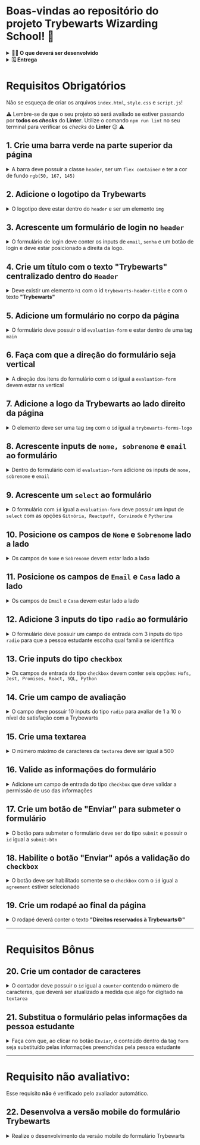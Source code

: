 # Boas-vindas ao repositório do projeto Trybewarts Wizarding School! 🧙

<details>
  <summary><strong>🧑‍💻 O que deverá ser desenvolvido</strong></summary><br />

Neste projeto, você vai desenvolver uma página de formulário da Escola de Magia de Trybewarts, em que as pessoas estudantes poderão enviar seus feedbacks sobre ela. O tema desse projeto é baseado na obra 'Harry Potter', de J. K. Rowling, já que programar é o mais próximo que podemos chegar de algo **verdadeiramente mágico**! Mas não se preocupe se não tiver conhecimento sobre o universo da obra original, pois essa é uma versão própria da Escola de Bruxaria e você terá todas as informações necessárias para a construção do projeto nesse **README**!

</details>

<details>
  <summary><strong>🗓 Entrega</strong></summary><br />

  * Este projeto é em equipe
  * São 1 dia de projeto

</details>

# Requisitos Obrigatórios

Não se esqueça de criar os arquivos `index.html`, `style.css` e `script.js`!

⚠️ Lembre-se de que o seu projeto só será avaliado se estiver passando por **todos os _checks_** do **Linter**. Utilize o comando `npm run lint` no seu terminal para verificar os _checks_ do **Linter** 😉 ⚠️

## 1. Crie uma barra verde na parte superior da página

<details>
  <summary>
A barra deve possuir a classe <code>header</code>, ser um <code>flex container</code> e ter a cor de fundo <code>rgb(50, 167, 145)</code>
  </summary><br/>

  * Crie um elemento que possua a classe igual a `header`;
  * Faça com que o header seja um `flex container`;
  * Adicione ao elemento com a classe `header` a cor de fundo `rgb(50, 167, 145)`;

  **O que será testado:**

  * Existe um elemento com a classe `header`;
  * O elemento possui a propriedade CSS `display: flex`;
  * O elemento possui a propriedade CSS `background-color: rgb(50, 167, 145)`.

</details>

## 2. Adicione o logotipo da Trybewarts

<details>
  <summary>
    O logotipo deve estar dentro do <code>header</code> e ser um elemento <code>img</code>
  </summary><br/>

  * Crie uma tag `img` dentro do elemento com a classe `header`:
    * Adicione a classe `trybewarts-header-logo`;
    * Adicione o atributo `src` com o valor `images/trybewarts-header-logo.svg`;

  **O que será testado:**

  * Existe um elemento `img` com a classe `trybewarts-header-logo`;
  * O elemento possui o atributo `src` apontando para `images/trybewarts-header-logo.svg`.

</details>

## 3. Acrescente um formulário de login no `header`

<details>
  <summary>
    O formulário de login deve conter os inputs de <code>email</code>, <code>senha</code> e um botão de login e deve estar posicionado a direita da logo.
  </summary><br/>

* Crie um formulário com a classe `trybewarts-login`;
* Crie o input de **email** dentro do formulário:
  * Adicione o atributo `name` com o valor **email**;
  * Adicione o atributo `placeholder` com o valor **Email**;
* Crie o input de **senha** dentro do formulário:
 * Adicione o atributo `name` com o valor **password**;
 * Adicione o atributo `placeholder` com o valor **Senha**;
* Crie um botão com o texto **"Entrar"**;
* Faça com que o formulário seja um **flex container**;
* Faça com que o formulário fique a direita da logo;
* Valide o formulário:
  * Ao preencher o formulário e clicar no botão, será validado que:
    * Caso o email seja **"tryber@teste.com"** e a senha seja **"123456"** será emitido um alerta contendo o texto **"Olá, Tryber!"**; 
    * Em todos os outro casos deverá ser emitido um alerta contendo o texto **"Email ou senha inválidos."**;

**De olho na dica 👀:** adicione a propriedade `flex` que faz os elementos terem o espaçamento máximo **entre eles** no **header**

**O que será testado:**

* Existe um elemento `form` com a classe `trybewarts-login`;
* Existe um input com o atributo `name` igual a **email** e o `placeholder` igual a **Email**;
* Existe um input com o atributo `name` igual a **password** e o `placeholder` igual a **Senha**;
* Existe um botão com o texto `Entrar`;
* O formulário possui a propriedade CSS `display: flex`;
* O elemento `form` está à direita da logo;
* Ao clicar no botão de login dispara um `alert` com o texto `Email ou senha inválidos`, no caso de erro de preenchimento dos dados;
* Ao clicar no botão de login dispara um `alert` com o texto `Olá, Tryber!`, no caso de preenchimento correto dos dados.

</details>

## 4. Crie um título com o texto "Trybewarts" centralizado dentro do `Header`

  <details>
  <summary>
  Deve existir um elemento <code>h1</code> com o id <code>trybewarts-header-title</code> e com o texto <strong>"Trybewarts"</strong>
  </summary><br/>

* Crie a tag `h1` com o `id` igual a `trybewarts-header-title`;
* Adicione o texto **"Trybewarts"** dentro do `h1`;
* O título deverá estar no meio da barra verde:
  * O header deve ter exatamente três elementos filhos;
  * O filho do meio deve ser o título;

**O que será testado:**

* Existe um elemento `h1` com o `id` igual a `trybewarts-header-title` e com o texto `Trybewarts`;
* O elemento com a classe `header` deve possuir exatos `3` elementos filhos;
* O filho do meio do elemento com a classe `header` deve ser o título `h1` com o texto `Trybewarts`.

  </details>

## 5. Adicione um formulário no corpo da página

  <details>
  <summary>
  O formulário deve possuir o id <code>evaluation-form</code> e estar dentro de uma tag <code>main</code>
  </summary><br/>

* Crie um formulário com o `id` igual a `evaluation-form`;
* Insira o formulário dentro de uma tag `main`;
* Faça com que o formulário seja um `flex container`;
* Faça com que o `main`, seja um `flex containers`;
* Adicione uma largura de `675px` ao formulário.

**O que será testado:**

* Existe um elemento `form` com o `id` igual a `evaluation-form`;
* O elemento `form` está dentro da tag `main`;
* O elemento `main` e o `form` possuem a propriedade CSS `display: flex`;
* O elemento `form` possui a propriedade CSS `width: 675px`;

</details>

## 6. Faça com que a direção do formulário seja vertical

<details>
  <summary>
    A direção dos itens do formulário com o <code>id</code> igual a <code>evaluation-form</code> devem estar na vertical
 </summary><br/>

* Acrescente no formulário com `id` igual a `evaluation-form` a propriedade que muda a direção do elemento.

**O que será testado:**

* O elemento `evaluation-form` possui a propriedade CSS `flex-direction: column`.

</details>

## 7. Adicione a logo da Trybewarts ao lado direito da página

  <details>
  <summary>
  O elemento deve ser uma tag <code>img</code> com o <code>id</code> igual a <code>trybewarts-forms-logo</code>
  </summary><br/>

* Crie um elemento `img` com o `id` igual a `trybewarts-forms-logo`;
* Adicione o atributo `src` com o valor `images/trybewarts-colored.svg`;
* Adicione o estilo css `height` de `500px`;

**O que será testado:**

* Existe um elemento `img` com o `id` igual a `trybewarts-forms-logo`;
* O elemento possui o atributo `src` apontando para `images/trybewarts-colored.svg`;
* A imagem possui o estilo css `height` igual a `500px`;

</details>

## 8. Acrescente inputs de `nome, sobrenome` e `email` ao formulário

<details>
  <summary>
    Dentro do formulário com id <code>evaluation-form</code> adicione os inputs de <code>nome, sobrenome</code> e <code>email</code>
  </summary> <br />

* Crie um input com o `id` igual a `input-name`:
  * Adicione o atributo `placeholder` com o valor `Nome`;
* Crie um input com o `id` igual a `input-lastname`:
  * Adicione o atributo `placeholder` com o valor `Sobrenome`;
* Crie um input com o `id` igual a `input-email`:
  * Adicione o atributo `placeholder` com o valor `Email`.

**O que será testado:**

* Existe um input com o `id` igual a `input-name` e placeholder `Nome`;
* Existe um input com o `id` igual a `input-lastname` e placeholder `Sobrenome`;
* Existe um input com o `id` igual a `input-email` e placeholder `Email`.

</details>

## 9. Acrescente um `select` ao formulário

<details>
  <summary>
    O formulário com <code>id</code> igual a <code>evaluation-form</code> deve possuir um input de <code>select</code> com as opções <code>Gitnória, Reactpuff, Corvinode</code> e <code>Pytherina</code>
  </summary> <br />

* Crie um `select` com o `id` igual a `house`;
* Adicione ao `select`:
  * a opção `Gitnória` com o `id` igual a `gitnoria-house` e o atributo `value` igual a `Gitnória`;
  * a opção com `text` e `value` igual a `Reactpuff` e com o `id` igual a `reactpuff-house`;
  * a opção com `text` e `value` igual a `Corvinode` e com o `id` igual a `corvinode-house`;
  * a opção com `text` e `value` igual a `Pytherina` e com o `id` igual a `pytherina-house`.

**O que será testado:**

* Existe um elemento `select` com o id `house`;
* Existe um elemento `option` com `text` e `value` igual a `Gitnória` e com o `id` igual a `gitnoria-house`;
* Existe um elemento `option` com `text` e `value` igual a `Reactpuff` e com o `id` igual a `reactpuff-house`;
* Existe um elemento `option` com `text` e `value` igual a `Corvinode` e com o `id` igual a `corvinode-house`;
* Existe um elemento `option` com `text` e `value` igual a `Pytherina` e com o `id` igual a `pytherina-house`.

</details>

## 10. Posicione os campos de `Nome` e `Sobrenome` lado a lado

<details>
  <summary>
    Os campos de <code>Nome</code> e <code>Sobrenome</code> devem estar lado a lado
  </summary> <br />

  * Faça com que os campos de de `Nome` e `Sobrenome` fiquem lado a lado.

**O que será testado:**

* O campo de `Sobrenome` está à direita do campo de `Nome`.

</details> 

## 11. Posicione os campos de `Email` e `Casa` lado a lado

<details>
  <summary>
    Os campos de <code>Email</code> e <code>Casa</code> devem estar lado a lado
  </summary> <br />

* Faça com que os campos `Email` e `Casa` fiquem lado a lado.

**O que será testado:**

* O campo de `Casa` está à direita do campo de `Email`.

</details>

## 12. Adicione 3 inputs do tipo `radio` ao formulário

<details>
  <summary>
    O formulário deve possuir um campo de entrada com 3 inputs do tipo <code>radio</code> para que a pessoa estudante escolha qual família se identifica
  </summary> <br />

* Crie uma `label` com o `id` igual a `label-family` e acrescente o texto **"Qual sua família?"**;
* Adicione ao formulário os seguintes elementos:
  * um `input` do tipo `radio` com o atributo `name` igual a `family` e `value` igual a `Frontend`;
  * um `input` do tipo `radio` com o atributo `name` igual a `family` e `value` igual a `Backend`;
  * um `input` do tipo `radio` com o atributo `name` igual a `family` e `value` igual a `FullStack`;
* Posicione os `radio buttons` para ficar abaixo um do outro e na sequência: **Frontend**, **Backend** e **FullStack**
* Posicione os radio buttons abaixo da `label`.

**O que será testado:**

* Existe um elemento `label` com o `id` igual a `label-family` que possui o conteúdo de texto `Qual sua família?`;
* Existe um `input` do tipo `radio` com o atributo `name` igual a `family` e `value` igual a `Frontend`;
* Existe um `input` do tipo `radio` com o atributo `name` igual a `family` e `value` igual a `Backend`;
* Existe um `input` do tipo `radio` com o atributo `name` igual a `family` e `value` igual a `FullStack`;
* Os inputs do tipo `radio` estão um abaixo do outro na sequência `Frontend`, `Backend` e `FullStack`.
* Os inputs do tipo `radio` estão abaixo do texto da `label`

</details>

## 13. Crie inputs do tipo `checkbox`

<details>
  <summary>
    Os campos de entrada do tipo <code>checkbox</code> devem conter seis opções: <code>Hofs, Jest, Promises, React, SQL, Python</code>
  </summary> <br />

* Crie um elemento com o `id` igual a `label-content` e acrescente o texto **"Qual conteúdo você está com mais vontade de aprender?"**;
* Crie um input do tipo `checkbox` com a classe `subject` e o `value` igual a `HoFs`;
* Crie um input do tipo `checkbox` com a classe `subject` o `value` igual a `Jest`;
* Crie um input do tipo `checkbox` com a classe `subject` o `value` igual a `Promises`;
* Crie um input do tipo `checkbox` com a classe `subject` o `value` igual a `React`;
* Crie um input do tipo `checkbox` com a classe `subject` o `value` igual a `SQL`;
* Crie um input do tipo `checkbox` com a classe `subject` o `value` igual a `Python`;
* Posicione as checkboxes abaixo da label.

**O que será testado:**

* Existe um elemento `label` com o `id` igual a `label-content` que possui um conteúdo de texto `Qual conteúdo você está com mais vontade de aprender?`;
* Existe um `input` do tipo `checkbox` com a classe `subject` e o atributo `value` igual a `HoFs`;
* Existe um `input` do tipo `checkbox` com a classe `subject` e o atributo `value` igual a `Jest`;
* Existe um `input` do tipo `checkbox` com a classe `subject` e o atributo `value` igual a `Promises`;
* Existe um `input` do tipo `checkbox` com a classe `subject` e o atributo `value` igual a `React`;
* Existe um `input` do tipo `checkbox` com a classe `subject` e o atributo `value` igual a `SQL`;
* Existe um `input` do tipo `checkbox` com a classe `subject` e o atributo `value` igual a `Python`;
* Os elementos `checkbox` então posicionados abaixo da label.

</details>

## 14. Crie um campo de avaliação

<details>
  <summary>
    O campo deve possuir 10 inputs do tipo <code>radio</code> para avaliar de 1 a 10 o nível de satisfação com a Trybewarts
  </summary> <br />

* Crie uma `label` com o `id` igual a `label-rate` e acrescente o texto **"Como você avalia a Trybewarts?"**;
* Crie 10 `radio buttons`, contendo as opções de 1 a 10:
  * Adicione o atributo `value` com o valor de 1 a 10;
* Adicione ao atributo `name` dos `radios buttons` o valor `rate`;
* Posicione os `radio buttons` para ficar lado a lado.

**O que será testado:**

* Existe um elemento `label` com o `id` igual a `label-rate` que possui um conteúdo de texto `Como você avalia a Trybewarts?`;
* Existem 10 `radio-buttons` com o atributo `name="rate"`;
* Existem 10 `radio-buttons` contendo o atributo `value` de 1 a 10.

</details>  

## 15. Crie uma textarea
<details>
  <summary>
    O número máximo de caracteres da <code>textarea</code> deve ser igual à 500
  </summary> <br />

* Crie uma `textarea`;
* Crie uma label com a classe `textarea` e que possua o texto **"Deixe seu comentário:"**;
* Adicione ao elemento `textarea` o limite de 500 caracteres.

**O que será testado:**

* Existe uma `label` com a classe `textarea` e o texto `Deixe seu comentário:`;
* O elemento `textarea` possui um limite de 500 caracteres.

</details>

## 16. Valide as informações do formulário

<details>
  <summary>
     Adicione um campo de entrada do tipo <code>checkbox</code> que deve validar a permissão de uso das informações
  </summary> <br /> 

* Crie um campo de entrada do tipo `checkbox` com o `id` igual a `agreement`;
* Crie uma label com o `id` igual a `label-infos` e que possua o texto **"Você concorda com o uso das informações acima?"**;
* Posicione o `checkbox` ao lado da label.

**O que será testado:**

* Existe uma label com o `id` igual a `label-infos` que possui o texto `Você concorda com o uso das informações acima?`;
* Existe um input do tipo `checkbox` com o `id` igual a `agreement`;

</details> 

## 17. Crie um botão de "Enviar" para submeter o formulário

<details>
  <summary>
    O botão para submeter o formulário deve ser do tipo <code>submit</code> e possuir o <code>id</code> igual a <code>submit-btn</code>
  </summary> <br />

* Crie um botão do tipo `submit` com o `id` igual a `submit-btn`;
* Adicione o texto **"Enviar"** ao botão.

**O que será testado:**

* Existe um botão do tipo `submit` com o id `submit-btn` e o texto `Enviar`;

</details>  

## 18. Habilite o botão "Enviar" após a validação do `checkbox`

<details>
  <summary>
    O botão deve ser habilitado somente se o <code>checkbox</code> com o <code>id</code> igual a <code>agreement</code> estiver selecionado
  </summary> <br />

* Desabilite o botão caso o `checkbox` não esteja selecionado;
* Habilite o botão caso o `checkbox` seja selecionado.

**O que será testado:**

* O botão está inicialmente desabilitado;
* O botão torna-se habilitado ao marcar o campo com `id` igual a `agreement`;

</details>  

## 19. Crie um rodapé ao final da página

<details>
  <summary>
    O rodapé deverá conter o texto <strong>"Direitos reservados à Trybewarts©"</strong>
  </summary> <br />

* Crie um rodapé com o texto **"Direitos reservados à Trybewarts©"**.

**O que será testado:**

* Existe um elemento `footer` deve possuir o texto `Direitos reservados à Trybewarts©`.

</details>  

---

# Requisitos Bônus

## 20. Crie um contador de caracteres

<details>
  <summary>
    O contador deve possuir o <code>id</code> igual a <code>counter</code> contendo o número de caracteres, que deverá ser atualizado a medida que algo for digitado na <code>textarea</code>
  </summary> <br />

* Crie o contador e adicione o `id` igual a `counter`;
* Adicione ao contador o valor inicial de `500`:
  * O contador deve variar entre `500` caracteres e `0`;
* Decremente o contador a medida que algo for escrito no campo `textarea`;
* Incremente o contador a medida que algo for deletado no campo `textarea`;
* Adicione ao elemento `textarea` o `id` igual a `textarea`.

**O que será testado:**

* Existe um elemento com o id `counter`;
* Existe um elemento com o id `textarea`;
* O preenchimento do campo de `textarea` altera o número apresentado no elemento `#counter`;

</details>

## 21. Substitua o formulário pelas informações da pessoa estudante

<details>
  <summary>
    Faça com que, ao clicar no botão <code>Enviar</code>, o conteúdo dentro da tag <code>form</code> seja substituído pelas informações preenchidas pela pessoa estudante
  </summary> <br />

* Crie um elemento com `id` igual a `form-data` e dentro dele:
  * Crie um campo que vai receber o nome digitado pela pessoa usuária, no formato `Nome: Alguem Aqui`;
  * Crie um campo que vai receber o email digitado pela pessoa usuária, no formato `Email: email@mail.com`;
  * Crie um campo que vai receber a casa escolhida pela pessoa usuária, no formato `Casa: Casa Escolhida`;
  * Crie um campo que vai receber a família selecionada pela pessoa usuária, no formato `Família: Família Escolhida`;
  * Crie um campo que vai receber os conteúdos selecionados pela pessoa usuária, no formato `Matérias: Matérias, Marcadas, Aqui`;
  > **De olho na dica 👀 :** os conteúdos devem estar separados por uma vírgula e um espaço
  * Crie um campo que vai receber a avaliação selecionada pela pessoa usuária, no formato `Avaliação: NotaAqui`;
  * Crie um campo que vai receber o comentário digitado pela pessoa usuária, no formato `Observações: Observações aqui`.
  * Substitua os campos do formulário campos do pelas informações da pessoa usuária;

**O que será testado:**

* O elemento `<form>` com `id` igual a `form-data` deve ser exibido na tela;
* Ao clicar no botão de enviar, existe um texto no formato `Nome: -Nome- -Sobrenome-`;
* Ao clicar no botão de enviar, existe um texto no formato `Email: -Email-`;
* Ao clicar no botão de enviar, existe um texto no formato `Casa: -Casa-`;
* Ao clicar no botão de enviar, existe um texto no formato `Família: -Família-`;
* Ao clicar no botão de enviar, existe um texto no formato `Matérias: -Matérias Selecionadas-`;
* Ao clicar no botão de enviar, existe um texto no formato `Avaliação: -Avaliação-`;
* Ao clicar no botão de enviar, existe um texto no formato `Observações: -Observações-`;
* Ao enviar as informações, o formulário deve ser substituído pelas informações da pessoa usuária.

<img src="./formulario.gif">

</details>

---

# Requisito não avaliativo:

Esse requisito **não** é verificado pelo avaliador automático.

## 22. Desenvolva a versão mobile do formulário Trybewarts

<details>
  <summary>
    Realize o desenvolvimento da versão mobile do formulário Trybewarts
  </summary> <br />

* Utilize media queries para inserir breakpoints para telas de diferentes tamanhos;
* Leve em conta a largura da tela e a experiência do usuário ao reorganizar o layout para dispositivos menores;
* Tente inserir um 'menu hambúrguer' na barra superior para lidar com o login usando javascript. Se não conseguir, tente criar uma página separada de login, uma prática muito comum;
* Deixe sua criatividade fluir! Preferimos não avaliar esse requisito justamente pra que você tenha liberdade para executar a responsividade da maneira que você achar mais agradável!

</details>
